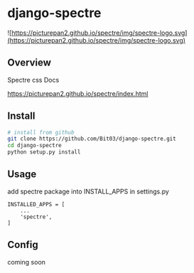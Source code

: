 # django-spectre
![https://picturepan2.github.io/spectre/img/spectre-logo.svg](https://picturepan2.github.io/spectre/img/spectre-logo.svg)

## Overview 

Spectre css Docs

https://picturepan2.github.io/spectre/index.html


## Install

```.bash
# install from github
git clone https://github.com/Bit03/django-spectre.git
cd django-spectre
python setup.py install
```


## Usage
add spectre package into INSTALL_APPS in settings.py
```.python
INSTALLED_APPS = [
    ...
    'spectre',
]
```


## Config
coming soon
